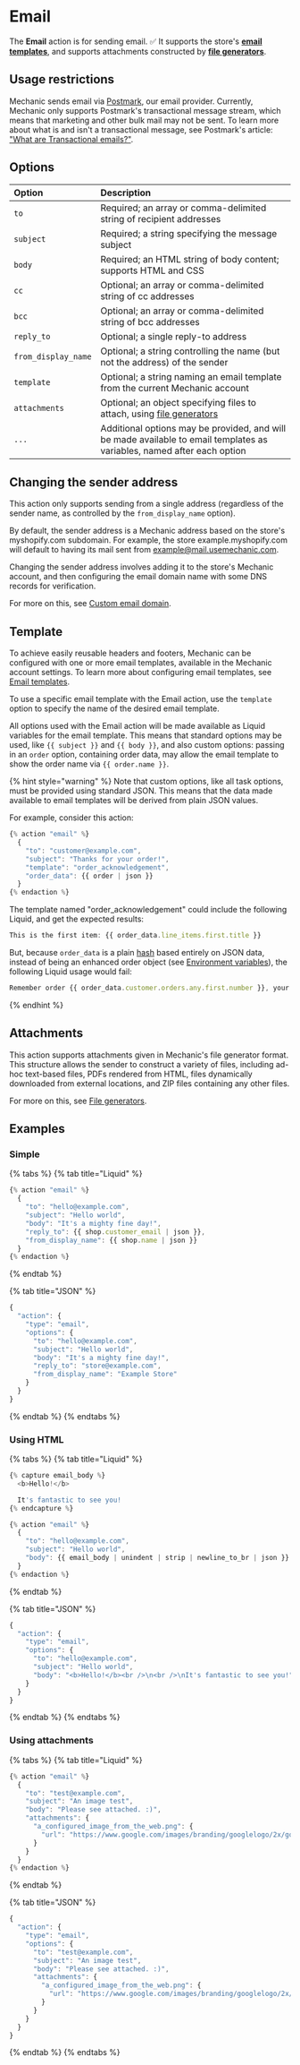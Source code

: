 # Email

The **Email** action is for sending email. ✅ It supports the store's [**email templates**](../../../advanced-topics/email-templates.md), and supports attachments constructed by [**file generators**](../file-generators/).

## Usage restrictions

Mechanic sends email via [Postmark](https://postmarkapp.com/), our email provider. Currently, Mechanic only supports Postmark's transactional message stream, which means that marketing and other bulk mail may not be sent. To learn more about what is and isn't a transactional message, see Postmark's article: ["What are Transactional emails?"](https://postmarkapp.com/support/article/804-what-are-transactional-emails).

## Options

| Option | Description |
| :--- | :--- |
| `to` | Required; an array or comma-delimited string of recipient addresses |
| `subject` | Required; a string specifying the message subject |
| `body` | Required; an HTML string of body content; supports HTML and CSS |
| `cc` | Optional; an array or comma-delimited string of cc addresses |
| `bcc` | Optional; an array or comma-delimited string of bcc addresses |
| `reply_to` | Optional; a single reply-to address |
| `from_display_name` | Optional; a string controlling the name \(but not the address\) of the sender |
| `template` | Optional; a string naming an email template from the current Mechanic account |
| `attachments` | Optional; an object specifying files to attach, using [file generators](../file-generators/) |
| `...` | Additional options may be provided, and will be made available to email templates as variables, named after each option |

## Changing the sender address

This action only supports sending from a single address \(regardless of the sender name, as controlled by the `from_display_name` option\).

By default, the sender address is a Mechanic address based on the store's myshopify.com subdomain. For example, the store example.myshopify.com will default to having its mail sent from example@mail.usemechanic.com.

Changing the sender address involves adding it to the store's Mechanic account, and then configuring the email domain name with some DNS records for verification.

For more on this, see [Custom email domain](../../../advanced-topics/custom-email-domain.md).

## Template

To achieve easily reusable headers and footers, Mechanic can be configured with one or more email templates, available in the Mechanic account settings. To learn more about configuring email templates, see [Email templates](../../../advanced-topics/email-templates.md).

To use a specific email template with the Email action, use the `template` option to specify the name of the desired email template.

All options used with the Email action will be made available as Liquid variables for the email template. This means that standard options may be used, like `{{ subject }}` and `{{ body }}`, and also custom options: passing in an `order` option, containing order data, may allow the email template to show the order name via `{{ order.name }}`.

{% hint style="warning" %}
Note that custom options, like all task options, must be provided using standard JSON. This means that the data made available to email templates will be derived from plain JSON values.

For example, consider this action:

```javascript
{% action "email" %}
  {
    "to": "customer@example.com",
    "subject": "Thanks for your order!",
    "template": "order_acknowledgement",
    "order_data": {{ order | json }}
  }
{% endaction %}
```

The template named "order\_acknowledgement" could include the following Liquid, and get the expected results:

```javascript
This is the first item: {{ order_data.line_items.first.title }}
```

But, because `order_data` is a plain [hash](../../../liquid/mechanic/keyword-literals/hash.md) based entirely on JSON data, instead of being an enhanced order object \(see [Environment variables](../../tasks/code/environment-variables.md)\), the following Liquid usage would fail:

```javascript
Remember order {{ order_data.customer.orders.any.first.number }}, your first ever?
```
{% endhint %}

## Attachments

This action supports attachments given in Mechanic's file generator format. This structure allows the sender to construct a variety of files, including ad-hoc text-based files, PDFs rendered from HTML, files dynamically downloaded from external locations, and ZIP files containing any other files.

For more on this, see [File generators](../file-generators/).

## Examples

### Simple

{% tabs %}
{% tab title="Liquid" %}
```javascript
{% action "email" %}
  {
    "to": "hello@example.com",
    "subject": "Hello world",
    "body": "It's a mighty fine day!",
    "reply_to": {{ shop.customer_email | json }},
    "from_display_name": {{ shop.name | json }}
  }
{% endaction %}
```
{% endtab %}

{% tab title="JSON" %}
```javascript
{
  "action": {
    "type": "email",
    "options": {
      "to": "hello@example.com",
      "subject": "Hello world",
      "body": "It's a mighty fine day!",
      "reply_to": "store@example.com",
      "from_display_name": "Example Store"
    }
  }
}
```
{% endtab %}
{% endtabs %}

### Using HTML

{% tabs %}
{% tab title="Liquid" %}
```javascript
{% capture email_body %}
  <b>Hello!</b>

  It's fantastic to see you!
{% endcapture %}

{% action "email" %}
  {
    "to": "hello@example.com",
    "subject": "Hello world",
    "body": {{ email_body | unindent | strip | newline_to_br | json }}
  }
{% endaction %}
```
{% endtab %}

{% tab title="JSON" %}
```javascript
{
  "action": {
    "type": "email",
    "options": {
      "to": "hello@example.com",
      "subject": "Hello world",
      "body": "<b>Hello!</b><br />\n<br />\nIt's fantastic to see you!"
    }
  }
}
```
{% endtab %}
{% endtabs %}

### Using attachments

{% tabs %}
{% tab title="Liquid" %}
```javascript
{% action "email" %}
  {
    "to": "test@example.com",
    "subject": "An image test",
    "body": "Please see attached. :)",
    "attachments": {
      "a_configured_image_from_the_web.png": {
        "url": "https://www.google.com/images/branding/googlelogo/2x/googlelogo_color_272x92dp.png"
      }
    }
  }
{% endaction %}
```
{% endtab %}

{% tab title="JSON" %}
```javascript
{
  "action": {
    "type": "email",
    "options": {
      "to": "test@example.com",
      "subject": "An image test",
      "body": "Please see attached. :)",
      "attachments": {
        "a_configured_image_from_the_web.png": {
          "url": "https://www.google.com/images/branding/googlelogo/2x/googlelogo_color_272x92dp.png"
        }
      }
    }
  }
}

```
{% endtab %}
{% endtabs %}

### 

